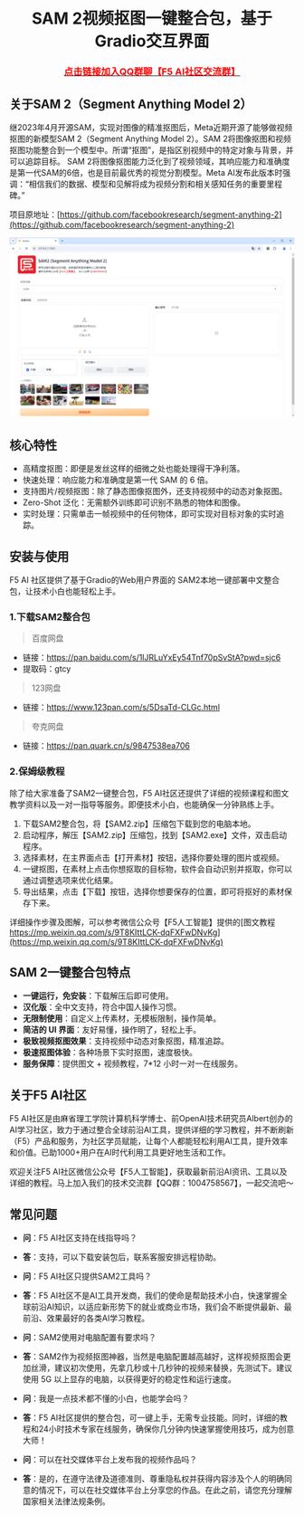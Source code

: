 # <center>SAM 2视频抠图一键整合包，基于Gradio交互界面</center>

### <center>[<font color='red'>点击链接加入QQ群聊【F5 AI社区交流群】</font>](https://qm.qq.com/q/UaxRVH3226)</center>



## 关于SAM 2（Segment Anything Model 2）


继2023年4月开源SAM，实现对图像的精准抠图后，Meta近期开源了能够做视频抠图的新模型SAM 2（Segment Anything Model 2）。SAM 2将图像抠图和视频抠图功能整合到一个模型中。所谓“抠图”，是指区别视频中的特定对象与背景，并可以追踪目标。
SAM 2将图像抠图能力泛化到了视频领域，其响应能力和准确度是第一代SAM的6倍，也是目前最优秀的视觉分割模型。Meta AI发布此版本时强调：“相信我们的数据、模型和见解将成为视频分割和相关感知任务的重要里程碑。”

项目原地址：[https://github.com/facebookresearch/segment-anything-2](https://github.com/facebookresearch/segment-anything-2)

![截图](assets/screenshot.png)

## 核心特性


* 高精度抠图：即便是发丝这样的细微之处也能处理得干净利落。
* 快速处理：响应能力和准确度是第一代 SAM 的 6 倍。
* 支持图片/视频抠图：除了静态图像抠图外，还支持视频中的动态对象抠图。
* Zero-Shot 泛化：无需额外训练即可识别不熟悉的物体和图像。
* 实时处理：只需单击一帧视频中的任何物体，即可实现对目标对象的实时追踪。

## 安装与使用


F5 AI 社区提供了基于Gradio的Web用户界面的 SAM2本地一键部署中文整合包，让技术小白也能轻松上手。

### 1.下载SAM2整合包

> 百度网盘
* 链接：https://pan.baidu.com/s/1lJRLuYxEy54Tnf70pSvStA?pwd=sjc6 
* 提取码：gtcy

> 123网盘
* 链接：https://www.123pan.com/s/5DsaTd-CLGc.html

> 夸克网盘
* 链接：https://pan.quark.cn/s/9847538ea706

### 2.保姆级教程


除了给大家准备了SAM2一键整合包，F5 AI社区还提供了详细的视频课程和图文教学资料以及一对一指导等服务。即便技术小白，也能确保一分钟熟练上手。

1. 下载SAM2整合包，将【SAM2.zip】压缩包下载到您的电脑本地。
2. 启动程序，解压【SAM2.zip】压缩包，找到【SAM2.exe】文件，双击启动程序。
3. 选择素材，在主界面点击【打开素材】按钮，选择你要处理的图片或视频。
4. 一键抠图，在素材上点击你想抠取的目标物，软件会自动识别并抠取，你可以通过调整选项来优化结果。
5. 导出结果，点击【下载】按钮，选择你想要保存的位置，即可将抠好的素材保存下来。

详细操作步骤及图解，可以参考微信公众号【F5人工智能】提供的[图文教程 https://mp.weixin.qq.com/s/9T8KIttLCK-dqFXFwDNvKg](https://mp.weixin.qq.com/s/9T8KIttLCK-dqFXFwDNvKg)


## SAM 2一键整合包特点

* **一键运行，免安装**：下载解压后即可使用。
* **汉化版**：全中文支持，符合中国人操作习惯。
* **无限制使用**：自定义上传素材，无模板限制，操作简单。
* **简洁的 UI 界面**：友好易懂，操作明了，轻松上手。
* **极致视频抠图效果**：支持视频中动态对象抠图，精准追踪。
* **极速抠图体验**：各种场景下实时抠图，速度极快。
* **服务保障**：提供图文 + 视频教程，7*12 小时一对一在线服务。

## 关于F5 AI社区

F5 AI社区是由麻省理工学院计算机科学博士、前OpenAI技术研究员Albert创办的AI学习社区，致力于通过整合全球前沿AI工具，提供详细的学习教程，并不断刷新（F5）产品和服务，为社区学员赋能，让每个人都能轻松利用AI工具，提升效率和价值。已助1000+用户在AI时代利用工具更好地生活和工作。

欢迎关注F5 AI社区微信公众号【F5人工智能】，获取最新前沿AI资讯、工具以及详细的教程。马上加入我们的技术交流群【QQ群：1004758567】，一起交流吧～


## 常见问题


* **问**：F5 AI社区支持在线指导吗？
* **答**：支持，可以下载安装包后，联系客服安排远程协助。

* **问**：F5 AI社区只提供SAM2工具吗？
* **答**：F5 AI社区不是AI工具开发商，我们的使命是帮助技术小白，快速掌握全球前沿AI知识，以适应新形势下的就业或商业市场，我们会不断提供最新、最前沿、效果最好的各类AI学习教程。

* **问**：SAM2使用对电脑配置有要求吗？
* **答**：SAM2作为视频抠图神器，当然是电脑配置越高越好，这样视频抠图会更加丝滑，建议初次使用，先拿几秒或十几秒钟的视频来替换，先测试下。建议使用 5G 以上显存的电脑，以获得更好的稳定性和运行速度。

* **问**：我是一点技术都不懂的小白，也能学会吗？
* **答**：F5 AI社区提供的整合包，可一键上手，无需专业技能。同时，详细的教程和24小时技术专家在线服务，确保你几分钟内快速掌握使用技巧，成为创意大师！

* **问**：可以在社交媒体平台上发布我的视频作品吗？
* **答**：是的，在遵守法律及道德准则、尊重隐私权并获得内容涉及个人的明确同意的情况下，可以在社交媒体平台上分享您的作品。在此之前，请您充分理解国家相关法律法规条例。
